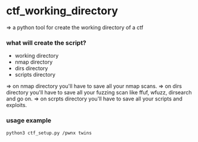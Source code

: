 # ctf_working_directory
=> a python tool for create the working directory of a ctf


### what will create the script?
- working directory
- nmap directory
- dirs directory
- scripts directory

=> on nmap directory you'll have to save all your nmap scans.
=> on dirs directory you'll have to save all your fuzzing scan like ffuf, wfuzz, dirsearch and go on.
=> on scrpts directory you'll have to save all your scripts and exploits.


### usage example
```bash
python3 ctf_setup.py /pwnx twins
```
